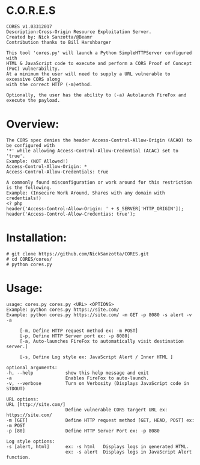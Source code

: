 # C.O.R.E.S
    CORES v1.03312017
    Description:Cross-Origin Resource Exploitation Server.
    Created by: Nick Sanzotta/@Beamr
    Contribution thanks to Bill Harshbarger
    
    This tool 'cores.py' will launch a Python SimpleHTTPServer configured with 
    HTML & JavaScript code to execute and perform a CORS Proof of Concept (PoC) vulnerability.
    At a minimum the user will need to supply a URL vulnerable to excessive CORS along 
    with the correct HTTP (-m)ethod.
    
    Optionally, the user has the ability to (-a) Autolaunch FireFox and execute the payload.
	
# Overview:
    The CORS spec denies the header Access-Control-Allow-Origin (ACAO) to be configured with 
    '*' while allowing Access-Control-Allow-Credential (ACAC) set to 'true'.
    Example: (NOT Allowed!)
	Access-Control-Allow-Origin: *
	Access-Control-Allow-Credentials: true
	
    A commonly found misconfiguration or work around for this restriction is the following.
    Example: (Insecure Work Around, Shares with any domain with credentials!)
	<? php 
	header('Access-Control-Allow-Origin: ' + $_SERVER['HTTP_ORIGIN']);
	header('Access-Control-Allow-Credentias: true');

# Installation:
	# git clone https://github.com/NickSanzotta/CORES.git
	# cd CORES/cores/
	# python cores.py
	
# Usage:
    usage: cores.py cores.py <URL> <OPTIONS>
	Example: python cores.py https://site.com/
	Example: python cores.py https://site.com/ -m GET -p 8080 -s alert -v -a

         [-m, Define HTTP request method ex: -m POST]
         [-p, Define HTTP Server port ex: -p 8080]
         [-a, Auto-launches FireFox to automatically visit destination server.]

         [-s, Define Log style ex: JavaScript Alert / Inner HTML ]
    
    optional arguments:
    -h, --help            show this help message and exit
    -a                    Enables FireFox to auto-launch.
    -v, --verbose         Turn on Verbosity (Displays JavaScript code in STDOUT)

    URL options:
    URL [http://site.com/]
                          Define vulnerable CORS targert URL ex: https://site.com/
    -m [GET]              Define HTTP request method [GET, HEAD, POST] ex: -m POST
    -p [80]               Define HTTP Server Port ex: -p 8080

    Log style options:
    -s [alert, html]      ex: -s html   Displays logs in generated HTML.
                          ex: -s alert  Displays logs in JavaScript Alert function.

